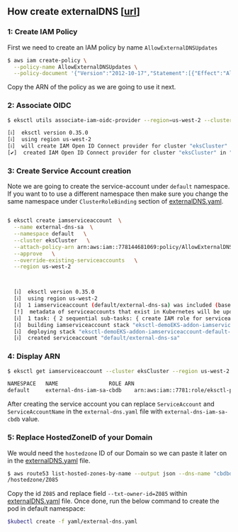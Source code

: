

## How create externalDNS [[url](https://eksctl.io/usage/iamserviceaccounts/)]

### 1: Create IAM Policy

First we need to create an IAM policy by name `AllowExternalDNSUpdates`

```BASH
$ aws iam create-policy \
  --policy-name AllowExternalDNSUpdates \
  --policy-document '{"Version":"2012-10-17","Statement":[{"Effect":"Allow","Action":["route53:ChangeResourceRecordSets"],"Resource":["arn:aws:route53:::hostedzone/*"]},{"Effect":"Allow","Action":["route53:ListHostedZones","route53:ListResourceRecordSets"],"Resource":["*"]}]}'

```
Copy the ARN of the policy as we are going to use it next.

### 2: Associate OIDC

```BASH
$ eksctl utils associate-iam-oidc-provider --region=us-west-2 --cluster=eksCluster --approve

[ℹ]  eksctl version 0.35.0
[ℹ]  using region us-west-2
[ℹ]  will create IAM Open ID Connect provider for cluster "eksCluster" in "us-west-2"
[✔]  created IAM Open ID Connect provider for cluster "eksCluster" in "us-west-2"
```


### 3: Create Service Account creation

Note we are going to create the service-account under  `default` namespace. If you want to to use a different namespace then make sure you change the same namespace under `ClusterRoleBinding` section of [externalDNS.yaml](externalDNS.yaml).

```BASH

$ eksctl create iamserviceaccount  \
  --name external-dns-sa  \
  --namespace default   \
  --cluster eksCluster   \
  --attach-policy-arn arn:aws:iam::778144681069:policy/AllowExternalDNSUpdates   \
  --approve   \
  --override-existing-serviceaccounts   \
  --region us-west-2



  [ℹ]  eksctl version 0.35.0
  [ℹ]  using region us-west-2
  [ℹ]  1 iamserviceaccount (default/external-dns-sa) was included (based on the include/exclude rules)
  [!]  metadata of serviceaccounts that exist in Kubernetes will be updated, as --override-existing-serviceaccounts was set
  [ℹ]  1 task: { 2 sequential sub-tasks: { create IAM role for serviceaccount "default/external-dns-sa", create serviceaccount "default/external-dns-sa" } }
  [ℹ]  building iamserviceaccount stack "eksctl-demoEKS-addon-iamserviceaccount-default-external-dns-sa"
  [ℹ]  deploying stack "eksctl-demoEKS-addon-iamserviceaccount-default-external-dns-sa"
  [ℹ]  created serviceaccount "default/external-dns-sa"

```


### 4: Display ARN

```BASH
$ eksctl get iamserviceaccount --cluster eksCluster --region us-west-2

NAMESPACE	NAME				ROLE ARN
default		external-dns-iam-sa-cbdb	arn:aws:iam::7781:role/eksctl-pgeDemo-addon-iamserviceaccount-defau-Role1-1AKXRKOW6CJYN
```

After creating the service account you can replace `ServiceAccount` and `ServiceAccountName` in the `external-dns.yaml` file with `external-dns-iam-sa-cbdb` value.

### 5: Replace HostedZoneID of your Domain

We would need the `hostedzone` ID of our Domain so we can paste it later on in the [externalDNS.yaml](externalDNS.yaml) file.

```BASH
$ aws route53 list-hosted-zones-by-name --output json --dns-name "cbdbdemo.com" | jq -r '.HostedZones[0].Id'
/hostedzone/Z085
```

Copy the id `Z085` and replace field `--txt-owner-id=Z085` within [externalDNS.yaml](externalDNS.yaml) file. Once done, run the below command to create the pod in default namespace:

```BASH
$kubectl create -f yaml/external-dns.yaml
```
